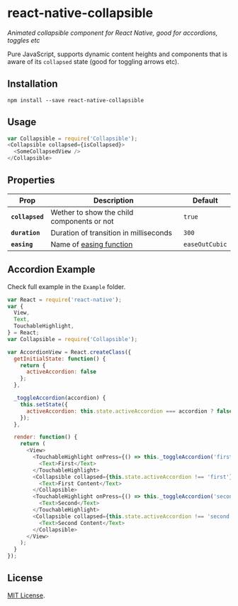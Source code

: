 # react-native-collapsible
*Animated collapsible component for React Native, good for accordions, toggles etc*

Pure JavaScript, supports dynamic content heights and components that is aware of its `collapsed` state (good for toggling arrows etc).

## Installation

```
npm install --save react-native-collapsible
```

## Usage

```js
var Collapsible = require('Collapsible');
<Collapsible collapsed={isCollapsed}>
  <SomeCollapsedView />
</Collapsible>
```

## Properties

| Prop | Description | Default |
|---|---|---|
|**`collapsed`**|Wether to show the child components or not|`true`|
|**`duration`**|Duration of transition in milliseconds|`300`|
|**`easing`**|Name of [easing function](https://github.com/chenglou/tween-functions)|`easeOutCubic`|

## Accordion Example

Check full example in the `Example` folder. 

```js
var React = require('react-native');
var {
  View,
  Text,
  TouchableHighlight,
} = React;
var Collapsible = require('Collapsible');

var AccordionView = React.createClass({
  getInitialState: function() {
    return {
      activeAccordion: false
    };
  },

  _toggleAccordion(accordion) {
    this.setState({
      activeAccordion: this.state.activeAccordion === accordion ? false : accordion,
    });
  },

  render: function() {
    return (
      <View>
        <TouchableHighlight onPress={() => this._toggleAccordion('first')}>
          <Text>First</Text>
        </TouchableHighlight>
        <Collapsible collapsed={this.state.activeAccordion !== 'first'}>
          <Text>First Content</Text>
        </Collapsible>
        <TouchableHighlight onPress={() => this._toggleAccordion('second')}>
          <Text>Second</Text>
        </TouchableHighlight>
        <Collapsible collapsed={this.state.activeAccordion !== 'second'}>
          <Text>Second Content</Text>
        </Collapsible>
      </View>
    );
  }
});
```

## License

[MIT License](http://opensource.org/licenses/mit-license.html).

